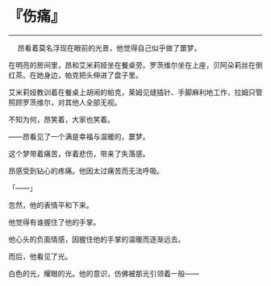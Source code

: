 # 『伤痛』

------

　
昂看着莫名浮现在眼前的光景，他觉得自己似乎做了噩梦。

在明亮的房间里，昂和艾米莉娅坐在餐桌旁。罗茨维尔坐在上座，贝阿朵莉丝在倒红茶。在她身边，帕克把头伸进了盘子里。

艾米莉娅教训着在餐桌上胡闹的帕克，莱姆见缝插针、手脚麻利地工作，拉姆只管照顾罗茨维尔，对其他人全部无视。

不知为何，昂笑着，大家也笑着。

——昂看见了一个满是幸福与温暖的，噩梦。

这个梦带着痛苦，伴着悲伤，带来了失落感。

昂感受到钻心的疼痛。他因太过痛苦而无法呼吸。



「——」

忽然，他的表情平和下来。

他觉得有谁握住了他的手掌。

他心头的负面情感，因握住他的手掌的温暖而逐渐远去。

而后，他看见了光。

白色的光，耀眼的光。他的意识，仿佛被那光引领着一般——


